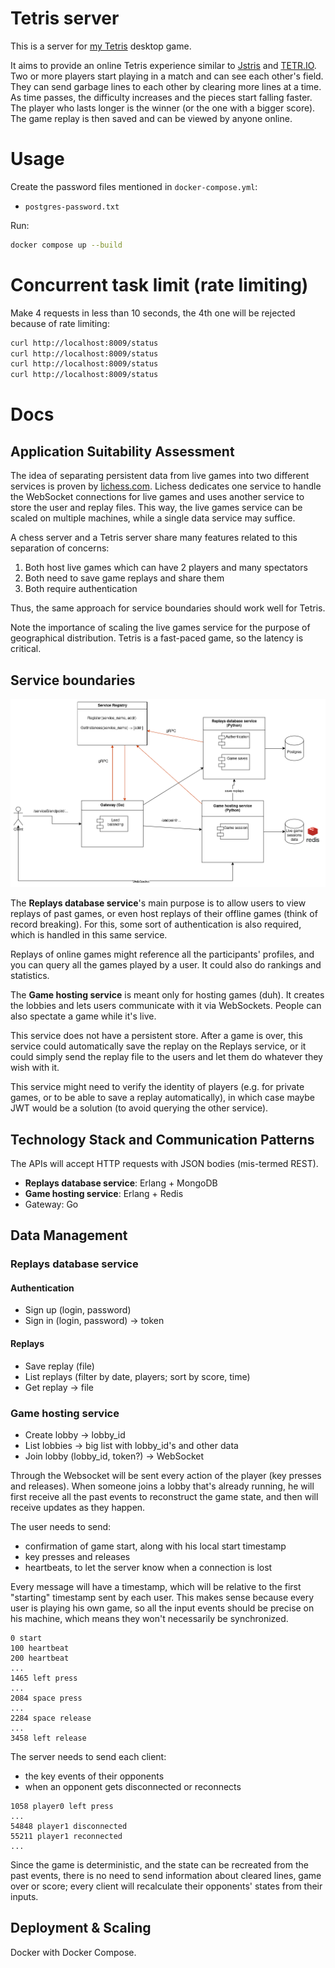 # Tetris server

This is a server for [my Tetris](https://github.com/shunlog/racket-tetris) desktop game. 

It aims to provide an online Tetris experience similar to [Jstris](https://jstris.jezevec10.com/) and [TETR.IO](https://tetr.io/). Two or more players start playing in a match and can see each other's field. They can send garbage lines to each other by clearing more lines at a time. As time passes, the difficulty increases and the pieces start falling faster. The player who lasts longer is the winner (or the one with a bigger score). The game replay is then saved and can be viewed by anyone online.

# Usage

Create the password files mentioned in `docker-compose.yml`:
- `postgres-password.txt`

Run:
```sh
docker compose up --build
```

# Concurrent task limit (rate limiting)

Make 4 requests in less than 10 seconds, the 4th one will be rejected because of rate limiting:
```sh
curl http://localhost:8009/status
curl http://localhost:8009/status
curl http://localhost:8009/status
curl http://localhost:8009/status
```

# Docs

## Application Suitability Assessment

The idea of separating persistent data from live games into two different services is proven by [lichess.com](https://github.com/lichess-org/lila).
Lichess dedicates one service to handle the WebSocket connections for live games
and uses another service to store the user and replay files.
This way, the live games service can be scaled on multiple machines,
while a single data service may suffice.

A chess server and a Tetris server share many features related to this separation of concerns:
1. Both host live games which can have 2 players and many spectators
2. Both need to save game replays and share them
3. Both require authentication

Thus, the same approach for service boundaries should work well for Tetris.

Note the importance of scaling the live games service for the purpose of geographical distribution.
Tetris is a fast-paced game, so the latency is critical.


## Service boundaries

![](services.png)

The **Replays database service**'s main purpose is to allow users to view replays of past games, or even host replays of their offline games (think of record breaking). For this, some sort of authentication is also required, which is handled in this same service.

Replays of online games might reference all the participants' profiles,
and you can query all the games played by a user.
It could also do rankings and statistics.

The **Game hosting service** is meant only for hosting games (duh). 
It creates the lobbies and lets users communicate with it via WebSockets.
People can also spectate a game while it's live.

This service does not have a persistent store.
After a game is over, this service could automatically save the replay on the Replays service, or it could simply send the replay file to the users and let them do whatever they wish with it.

This service might need to verify the identity of players (e.g. for private games, or to be able to save a replay automatically),
in which case maybe JWT would be a solution (to avoid querying the other service).


## Technology Stack and Communication Patterns

The APIs will accept HTTP requests with JSON bodies (mis-termed REST).

- **Replays database service**: Erlang + MongoDB
- **Game hosting service**: Erlang + Redis
- Gateway: Go

## Data Management 

### Replays database service

#### Authentication

- Sign up (login, password)
- Sign in (login, password) -> token

#### Replays

- Save replay (file)
- List replays (filter by date, players; sort by score, time)
- Get replay -> file

### Game hosting service

- Create lobby -> lobby_id
- List lobbies -> big list with lobby_id's and other data
- Join lobby (lobby_id, token?) -> WebSocket

Through the Websocket will be sent every action of the player (key presses and releases).
When someone joins a lobby that's already running, he will first receive all the past events to reconstruct the game state, and then will receive updates as they happen.


The user needs to send:
- confirmation of game start, along with his local start timestamp
- key presses and releases
- heartbeats, to let the server know when a connection is lost

Every message will have a timestamp, which will be relative to the first "starting" timestamp sent by each user.
This makes sense because every user is playing his own game, so all the input events should be precise on his machine, which means they won't necessarily be synchronized.
```
0 start
100 heartbeat
200 heartbeat
...
1465 left press
...
2084 space press
...
2284 space release
...
3458 left release
```

The server needs to send each client:
- the key events of their opponents
- when an opponent gets disconnected or reconnects
```
1058 player0 left press
...
54848 player1 disconnected
55211 player1 reconnected
...

```

Since the game is deterministic, and the state can be recreated from the past events,
there is no need to send information about cleared lines, game over or score;
every client will recalculate their opponents' states from their inputs.


## Deployment & Scaling

Docker with Docker Compose.


